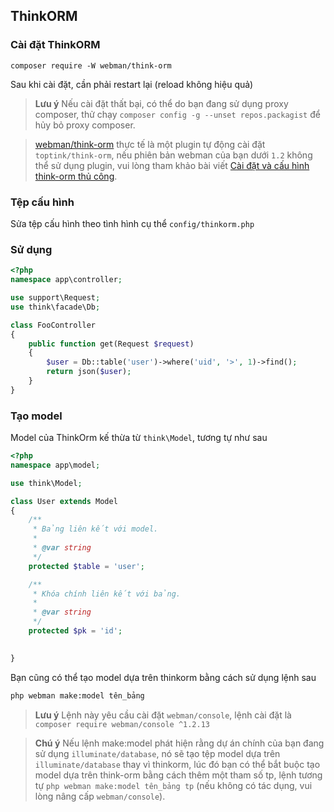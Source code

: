 ## ThinkORM

### Cài đặt ThinkORM

`composer require -W webman/think-orm`

Sau khi cài đặt, cần phải restart lại (reload không hiệu quả)

> **Lưu ý**
> Nếu cài đặt thất bại, có thể do bạn đang sử dụng proxy composer, thử chạy `composer config -g --unset repos.packagist` để hủy bỏ proxy composer.

> [webman/think-orm](https://www.workerman.net/plugin/14) thực tế là một plugin tự động cài đặt `toptink/think-orm`, nếu phiên bản webman của bạn dưới `1.2` không thể sử dụng plugin, vui lòng tham khảo bài viết [Cài đặt và cấu hình think-orm thủ công](https://www.workerman.net/a/1289).

### Tệp cấu hình
Sửa tệp cấu hình theo tình hình cụ thể `config/thinkorm.php`

### Sử dụng

```php
<?php
namespace app\controller;

use support\Request;
use think\facade\Db;

class FooController
{
    public function get(Request $request)
    {
        $user = Db::table('user')->where('uid', '>', 1)->find();
        return json($user);
    }
}
```

### Tạo model

Model của ThinkOrm kế thừa từ `think\Model`, tương tự như sau
```php
<?php
namespace app\model;

use think\Model;

class User extends Model
{
    /**
     * Bảng liên kết với model.
     *
     * @var string
     */
    protected $table = 'user';

    /**
     * Khóa chính liên kết với bảng.
     *
     * @var string
     */
    protected $pk = 'id';

    
}
```

Bạn cũng có thể tạo model dựa trên thinkorm bằng cách sử dụng lệnh sau
```bash
php webman make:model tên_bảng
```

> **Lưu ý**
> Lệnh này yêu cầu cài đặt `webman/console`, lệnh cài đặt là `composer require webman/console ^1.2.13`

> **Chú ý**
> Nếu lệnh make:model phát hiện rằng dự án chính của bạn đang sử dụng `illuminate/database`, nó sẽ tạo tệp model dựa trên `illuminate/database` thay vì thinkorm, lúc đó bạn có thể bắt buộc tạo model dựa trên think-orm bằng cách thêm một tham số tp, lệnh tương tự `php webman make:model tên_bảng tp` (nếu không có tác dụng, vui lòng nâng cấp `webman/console`).
